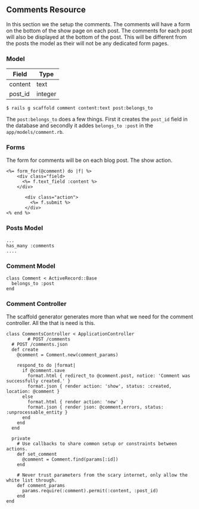 ## Comments Resource
In this section we the setup the comments. The comments will have a form on the bottom of the show page on each post. The comments for each post will also be displayed at the bottom of the post. This will be different from the posts the model as their will not be any dedicated form pages. 
	
### Model

| Field       | Type    |
|-------------|---------|
| content     | text    |
| post_id     | integer |

	$ rails g scaffold comment content:text post:belongs_to

The `post:belongs_to` does a few things. First it creates the `post_id`  field in the database and secondly it addes `belongs_to :post` in the `app/models/comment.rb`.
	
### Forms
The form for comments will be on each blog post. The show action.

	<%= form_for(@comment) do |f| %>
		<div class="field>
		  <%= f.text_field :content %>
		</div>
		
           <div class="action">
             <%= f.submit %>
           </div>
	<% end %>

### Posts Model
 	
	...
	has_many :comments
	....

### Comment Model
	class Comment < ActiveRecord::Base
	  belongs_to :post
	end

### Comment Controller
The scaffold generator generates more than what we need for the comment controller. All the that is need is this.

	class CommentsController < ApplicationController
		    # POST /comments
	  # POST /comments.json
	  def create
	    @comment = Comment.new(comment_params)

	    respond_to do |format|
	      if @comment.save
	        format.html { redirect_to @comment.post, notice: 'Comment was successfully created.' }
	        format.json { render action: 'show', status: :created, location: @comment }
	      else
	        format.html { render action: 'new' }
	        format.json { render json: @comment.errors, status: :unprocessable_entity }
	      end
	    end
	  end

	  private
	    # Use callbacks to share common setup or constraints between actions.
	    def set_comment
	      @comment = Comment.find(params[:id])
	    end

	    # Never trust parameters from the scary internet, only allow the white list through.
	    def comment_params
	      params.require(:comment).permit(:content, :post_id)
	    end
	end  








